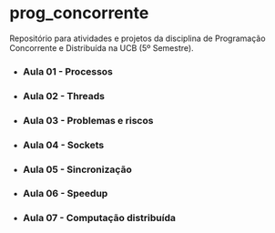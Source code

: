 # prog_concorrente
Repositório para atividades e projetos da disciplina de Programação Concorrente e Distribuída na UCB (5º Semestre).

- ### Aula 01 - Processos
- ### Aula 02 - Threads
- ### Aula 03 - Problemas e riscos
- ### Aula 04 - Sockets
- ### Aula 05 - Sincronização
- ### Aula 06 - Speedup
- ### Aula 07 - Computação distribuída